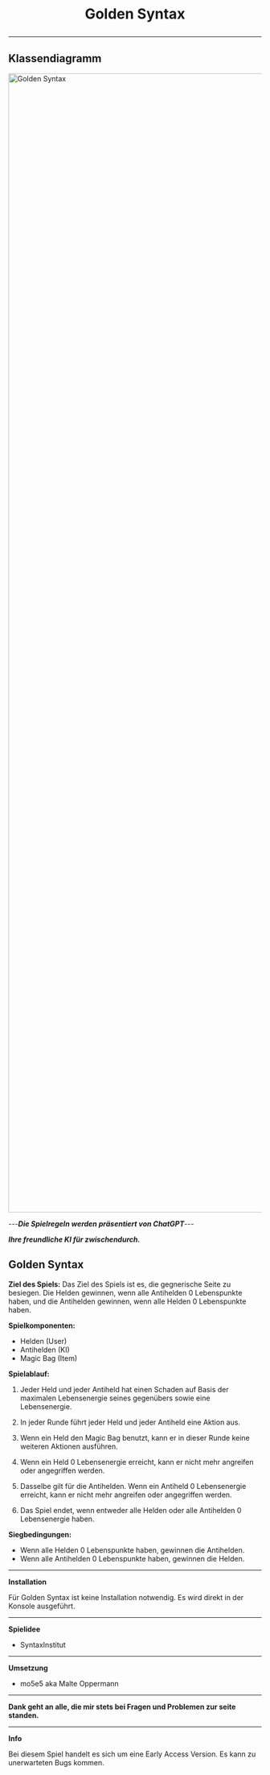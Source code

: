  
<!--suppress HtmlDeprecatedAttribute -->
<h1 align="center">

Golden Syntax</h1>
___
**Klassendiagramm**
-

<img width="2262" alt="Golden Syntax" src="image/Golden Syntax.png">

---***Die Spielregeln werden präsentiert von ChatGPT***---

***Ihre freundliche KI für zwischendurch.***


**Golden Syntax**
-

**Ziel des Spiels:**
Das Ziel des Spiels ist es, die gegnerische Seite zu besiegen. Die Helden gewinnen, wenn alle Antihelden 0 Lebenspunkte haben, und die Antihelden gewinnen, wenn alle Helden 0 Lebenspunkte haben.

**Spielkomponenten:**
- Helden (User)
- Antihelden (KI)
- Magic Bag (Item)

**Spielablauf:**
1. Jeder Held und jeder Antiheld hat einen Schaden auf Basis der maximalen Lebensenergie seines gegenübers sowie eine Lebensenergie.

2. In jeder Runde führt jeder Held und jeder Antiheld eine Aktion aus.

3. Wenn ein Held den Magic Bag benutzt, kann er in dieser Runde keine weiteren Aktionen ausführen.

4. Wenn ein Held 0 Lebensenergie erreicht, kann er nicht mehr angreifen oder angegriffen werden.

5. Dasselbe gilt für die Antihelden. Wenn ein Antiheld 0 Lebensenergie erreicht, kann er nicht mehr angreifen oder angegriffen werden.

6. Das Spiel endet, wenn entweder alle Helden oder alle Antihelden 0 Lebensenergie haben.

**Siegbedingungen:**
- Wenn alle Helden 0 Lebenspunkte haben, gewinnen die Antihelden.
- Wenn alle Antihelden 0 Lebenspunkte haben, gewinnen die Helden.

___
**Installation**

Für Golden Syntax ist keine Installation notwendig. Es wird direkt in der Konsole ausgeführt.

---
**Spielidee**
- SyntaxInstitut
---
**Umsetzung**
- mo5e5 aka Malte Oppermann
___
**Dank geht an alle, die mir stets bei Fragen und Problemen zur seite standen.**
___
**Info**

Bei diesem Spiel handelt es sich um eine Early Access Version. Es kann zu unerwarteten Bugs kommen.
